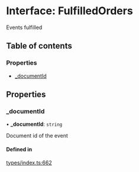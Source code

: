 # Interface: FulfilledOrders

Events fulfilled

## Table of contents

### Properties

- [\_documentId](FulfilledOrders.md#_documentid)

## Properties

### \_documentId

• **\_documentId**: `string`

Document id of the event

#### Defined in

[types/index.ts:662](https://github.com/nevermined-io/components-catalog/blob/296299b/lib/src/types/index.ts#L662)
